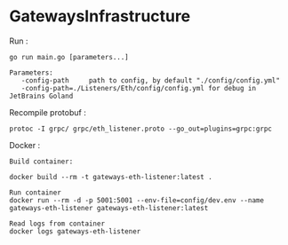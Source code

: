 # GatewaysInfrastructure

Run :

    go run main.go [parameters...] 
    
    Parameters:
       -config-path     path to config, by default "./config/config.yml"
       -config-path=./Listeners/Eth/config/config.yml for debug in JetBrains Goland
       
Recompile protobuf :
    
    protoc -I grpc/ grpc/eth_listener.proto --go_out=plugins=grpc:grpc

Docker :
    
    Build container:
    
    docker build --rm -t gateways-eth-listener:latest .
    
    Run container
    docker run --rm -d -p 5001:5001 --env-file=config/dev.env --name gateways-eth-listener gateways-eth-listener:latest
    
    Read logs from container
    docker logs gateways-eth-listener